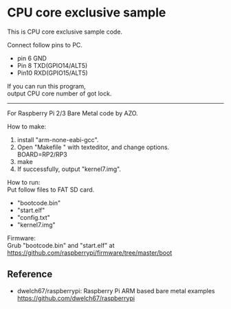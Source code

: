 CPU core exclusive sample
=========================

This is CPU core exclusive sample code.  

Connect follow pins to PC.  
* pin 6 GND  
* Pin 8 TXD(GPIO14/ALT5)  
* Pin10 RXD(GPIO15/ALT5)  

If you can run this program,  
output CPU core number of got lock.

-----

For Raspberry Pi 2/3 Bare Metal code by AZO.  

How to make:  
1. install "arm-none-eabi-gcc".  
2. Open "Makefile " with texteditor, and change options.  
BOARD=RP2/RP3  
3. make  
4. If successfully, output "kernel7.img".  

How to run:  
Put follow files to FAT SD card.  
* "bootcode.bin"  
* "start.elf"  
* "config.txt"  
* "kernel7.img"  

Firmware:  
Grub "bootcode.bin" and "start.elf" at  
https://github.com/raspberrypi/firmware/tree/master/boot  

Reference
---------
- dwelch67/raspberrypi: Raspberry Pi ARM based bare metal examples https://github.com/dwelch67/raspberrypi  

